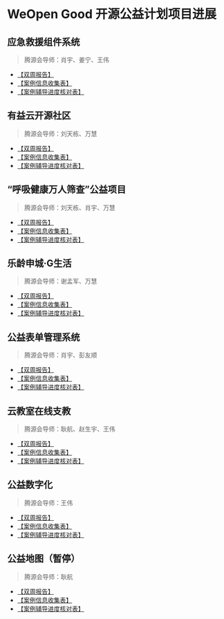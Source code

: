 
# WeOpen Good 开源公益计划项目进展

## 应急救援组件系统
> 腾源会导师：肖宇、姜宁、王伟
- [【双周报告】](https://docs.qq.com/doc/DSnRjZVF6SG9jcHNq)
- [【案例信息收集表】](https://docs.qq.com/doc/DSndYT1haU21Ob0lU)
- [【案例辅导进度核对表】](https://docs.qq.com/doc/DSldXQWROeXFHUFph)

## 有益云开源社区
> 腾源会导师：刘天栋、万慧
- [【双周报告】](https://docs.qq.com/doc/DSkxkZE5HWE5TU2Fk)
- [【案例信息收集表】](https://docs.qq.com/doc/DSlh4WE5WYXFmcUdU)
- [【案例辅导进度核对表】](https://docs.qq.com/doc/DSlFSRWdrY3RiUEdz)

## “呼吸健康万人筛查”公益项目
> 腾源会导师：刘天栋、肖宇、万慧
- [【双周报告】](https://docs.qq.com/doc/DSmJtYnJZYWpCSEZG)
- [【案例信息收集表】](https://docs.qq.com/doc/DSkxkamxpbVNSSUlS)
- [【案例辅导进度核对表】](https://docs.qq.com/doc/DSlVoVmx2WkpPakF6)

## 乐龄申城·G生活
> 腾源会导师：谢孟军、万慧
- [【双周报告】](https://docs.qq.com/doc/DSlByS2dVcUZ3YlBP)
- [【案例信息收集表】](https://docs.qq.com/doc/DSm9WVGNwY01SbUJ4)
- [【案例辅导进度核对表】](https://docs.qq.com/doc/DSk54YkxUR0xPSHhz)

## 公益表单管理系统
> 腾源会导师：肖宇、彭友顺
- [【双周报告】](https://docs.qq.com/doc/DSkZNbFlUR1B6VmFO)
- [【案例信息收集表】](https://docs.qq.com/doc/DSnlMcEV1bWdUTWRQ)
- [【案例辅导进度核对表】](https://docs.qq.com/doc/DSnVQRGNCanhJWndV)

## 云教室在线支教
> 腾源会导师：耿航、赵生宇、王伟
- [【双周报告】](https://docs.qq.com/doc/DSndYcUhQVmhWcnRH)
- [【案例信息收集表】](https://docs.qq.com/doc/DSlR3elZQUnp3QXpx)
- [【案例辅导进度核对表】](https://docs.qq.com/doc/DSlB6RGZvTXhZakVj)

## 公益数字化
> 腾源会导师：王伟
- [【双周报告】](https://docs.qq.com/doc/DSm5ySk5rdlZIYXln)
- [【案例信息收集表】](https://docs.qq.com/doc/DSnRNWHNKZ21IUEt3)
- [【案例辅导进度核对表】](https://docs.qq.com/doc/DSm1KYUtYcmt3Rklq)

## 公益地图（暂停）
> 腾源会导师：耿航
- [【双周报告】](https://docs.qq.com/doc/DSk96RFprSFFwTEJD)
- [【案例信息收集表】](https://docs.qq.com/doc/DSlNyc3BRRmdUc3FG)
- [【案例辅导进度核对表】](https://docs.qq.com/doc/DSlNNVVZFcU9oZ1Rm)

